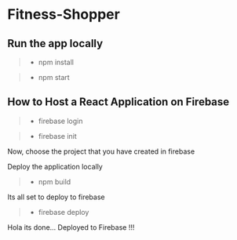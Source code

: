 # Fitness-Shopper




## Run the app locally 

> - npm install

> - npm start



## How to Host a React Application on Firebase

> - firebase login

> - firebase init

Now, choose the project that you have created in firebase

Deploy the application locally

> - npm build

Its all set to deploy to firebase

> - firebase deploy

Hola its done... Deployed to Firebase !!!





